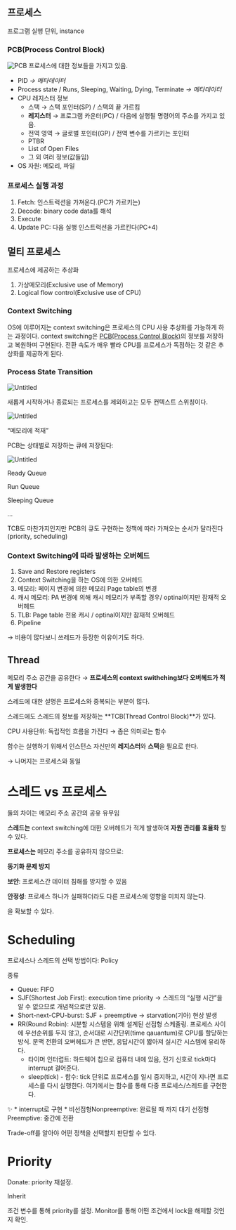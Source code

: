 ## 프로세스
프로그램 실행 단위, instance
### PCB(Process Control Block)
![PCB](https://onedrive.live.com/embed?resid=C4F97B3B64AE3E7A%218035&authkey=%21AC8k6hXJI6RWTZA&width=888&height=694)
프로세스에 대한 정보들을 가지고 있음.
- PID _→ 메타데이터_
- Process state / Runs, Sleeping, Waiting, Dying, Terminate _→ 메타데이터_
- CPU 레지스터 정보
    - 스택 → 스택 포인터(SP) / 스택의 끝 가르킴
    - **레지스터** → 프로그램 카운터(PC) / 다음에 실행될 명령어의 주소를 가지고 있음.
    - 전역 영역 → 글로벌 포인터(GP) / 전역 변수를 가르키는 포인터
    - PTBR
    - List of Open Files
    - 그 외 여러 정보(값들임)
- OS 자원: 메모리, 파일
### 프로세스 실행 과정
1. Fetch: 인스트럭션을 가져온다.(PC가 가르키는)
2. Decode: binary code data를 해석
3. Execute
4. Update PC: 다음 실행 인스트럭션을 가르킨다(PC+4)
## 멀티 프로세스
프로세스에 제공하는 추상화
1. 가상메모리(Exclusive use of Memory)
2. Logical flow control(Exclusive use of CPU)
### Context Switching
OS에 이루어지는 context switching은 프로세스의 CPU 사용 추상화를 가능하게 하는 과정이다.
context switching은 [PCB(Process Control Block)](https://www.notion.so/230527-Process-Thread-Scheduling-10c35ef534144a86b3afa1c98b668a3a?pvs=21)의 정보를 저장하고 복원하며 구현된다. 전환 속도가 매우 빨라 CPU를 프로세스가 독점하는 것 같은 추상화를 제공하게 된다.
### Process State Transition

![Untitled](https://s3-us-west-2.amazonaws.com/secure.notion-static.com/ae2bbf9b-9bab-4121-8fef-ec854a220937/Untitled.png)

새롭게 시작하거나 종료되는 프로세스를 제외하고는 모두 컨텍스트 스위칭이다.

![Untitled](https://s3-us-west-2.amazonaws.com/secure.notion-static.com/d8f21acb-dead-4cf1-9eb6-0706dbb06e33/Untitled.png)

“메모리에 적재”

PCB는 상태별로 저장하는 큐에 저장된다:

![Untitled](https://s3-us-west-2.amazonaws.com/secure.notion-static.com/4e62ef87-f182-4beb-908a-66fa76ee20fa/Untitled.png)

Ready Queue

Run Queue

Sleeping Queue

…

TCB도 마찬가지인지만 PCB의 큐도 구현하는 정책에 따라 가져오는 순서가 달라진다(priority, scheduling)

### Context Switching에 따라 발생하는 오버헤드

1. Save and Restore registers
2. Context Switching을 하는 OS에 의한 오버헤드
3. 메모리: 페이지 변경에 의한 메모리 Page table의 변경
4. 캐시 메모리: PA 변경에 의해 캐시 메모리가 부족할 경우/ optinal이지만 잠재적 오버헤드
5. TLB: Page table 전용 캐시 / optinal이지만 잠재적 오버헤드
6. Pipeline

→ 비용이 많다보니 쓰레드가 등장한 이유이기도 하다.

## Thread

메모리 주소 공간을 공유한다 → **프로세스의 context swithching보다 오버헤드가 적게 발생한다**

스레드에 대한 설명은 프로세스와 중복되는 부분이 많다.

스레드에도 스레드의 정보를 저장하는 **TCB(Thread Control Block)**가 있다.

CPU 사용단위: 독립적인 흐름을 가진다 → 좁은 의미로는 함수

함수는 실행하기 위해서 인스턴스 자신만의 **레지스터**와 **스택**을 필요로 한다.

→ 나머지는 프로세스와 동일

# 스레드 vs 프로세스

둘의 차이는 메모리 주소 공간의 공유 유무임

**스레드는** context switching에 대한 오버헤드가 적게 발생하여 **자원 관리를 효율화** 할 수 있다.

**프로세스는** 메모리 주소를 공유하지 않으므로:

**동기화 문제 방지**

**보안**: 프로세스간 데이터 침해를 방지할 수 있음

**안정성**: 프로세스 하나가 실패하더라도 다른 프로세스에 영향을 미치지 않는다.

을 확보할 수 있다.

# Scheduling

프로세스나 스레드의 선택 방법이다: Policy

종류

- Queue: FIFO
- SJF(Shortest Job First): execution time priority → 스레드의 “실행 시간”을 알 수 없으므로 개념적으로만 있음.
- Short-next-CPU-burst: SJF + preemptive → starvation(기아) 현상 발생
- RR(Round Robin): 시분할 시스템을 위해 설계된 선점형 스케줄링. 프로세스 사이에 우선순위를 두지 않고, 순서대로 시간단위(time qauantum)로 CPU를 할당하는 방식. 문맥 전환의 오버헤드가 큰 반면, 응답시간이 짧아져 실시간 시스템에 유리하다.
    - 타이머 인터럽트: 하드웨어 칩으로 컴퓨터 내에 있음, 전기 신호로 tick마다 interrupt 걸어준다.
    - sleep(tick) - 함수: tick 단위로 프로세스를 일시 중지하고, 시간이 지나면 프로세스를 다시 실행한다. 여기에서는 함수를 통해 다중 프로세스/스레드를 구현한다.

<aside> ✨ * interrupt로 구현 * 비선점형Nonpreemptive: 완료될 때 까지 대기 선점형Preemptive: 중간에 전환

</aside>

Trade-off를 알아야 어떤 정책을 선택할지 판단할 수 있다.

# Priority

Donate: priority 재설정.

Inherit

조건 변수를 통해 priority를 설정. Monitor를 통해 어떤 조건에서 lock을 해제할 것인지 확인.